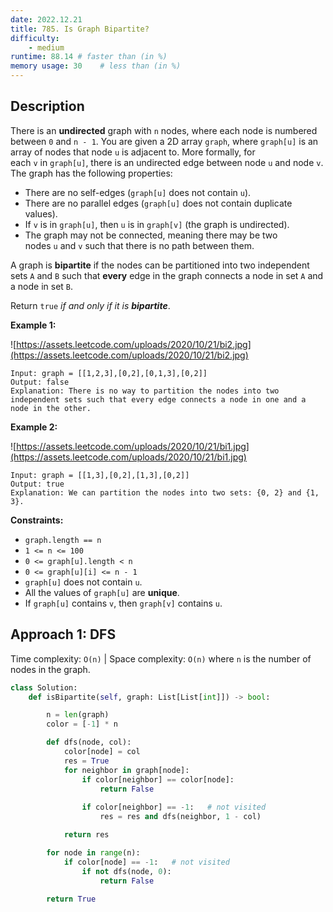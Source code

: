 ```yaml
---
date: 2022.12.21
title: 785. Is Graph Bipartite?
difficulty:
    - medium
runtime: 88.14 # faster than (in %)
memory usage: 30    # less than (in %)
---
```

## Description
There is an **undirected** graph with `n` nodes, where each node is numbered between `0` and `n - 1`. You are given a 2D array `graph`, where `graph[u]` is an array of nodes that node `u` is adjacent to. More formally, for each `v` in `graph[u]`, there is an undirected edge between node `u` and node `v`. The graph has the following properties:

- There are no self-edges (`graph[u]` does not contain `u`).
- There are no parallel edges (`graph[u]` does not contain duplicate values).
- If `v` is in `graph[u]`, then `u` is in `graph[v]` (the graph is undirected).
- The graph may not be connected, meaning there may be two nodes `u` and `v` such that there is no path between them.

A graph is **bipartite** if the nodes can be partitioned into two independent sets `A` and `B` such that **every** edge in the graph connects a node in set `A` and a node in set `B`.

Return `true` *if and only if it is **bipartite***.

**Example 1:**

![https://assets.leetcode.com/uploads/2020/10/21/bi2.jpg](https://assets.leetcode.com/uploads/2020/10/21/bi2.jpg)

```
Input: graph = [[1,2,3],[0,2],[0,1,3],[0,2]]
Output: false
Explanation: There is no way to partition the nodes into two independent sets such that every edge connects a node in one and a node in the other.
```

**Example 2:**

![https://assets.leetcode.com/uploads/2020/10/21/bi1.jpg](https://assets.leetcode.com/uploads/2020/10/21/bi1.jpg)

```
Input: graph = [[1,3],[0,2],[1,3],[0,2]]
Output: true
Explanation: We can partition the nodes into two sets: {0, 2} and {1, 3}.
```

**Constraints:**

- `graph.length == n`
- `1 <= n <= 100`
- `0 <= graph[u].length < n`
- `0 <= graph[u][i] <= n - 1`
- `graph[u]` does not contain `u`.
- All the values of `graph[u]` are **unique**.
- If `graph[u]` contains `v`, then `graph[v]` contains `u`.

## Approach 1: DFS
Time complexity: `O(n)`    |    Space complexity: `O(n)`
where `n` is the number of nodes in the graph.

``` python
class Solution:
    def isBipartite(self, graph: List[List[int]]) -> bool:

        n = len(graph)
        color = [-1] * n

        def dfs(node, col):
            color[node] = col
            res = True
            for neighbor in graph[node]:
                if color[neighbor] == color[node]:
                    return False
                
                if color[neighbor] == -1:   # not visited
                    res = res and dfs(neighbor, 1 - col)

            return res

        for node in range(n):
            if color[node] == -1:   # not visited
                if not dfs(node, 0):
                    return False
        
        return True

```